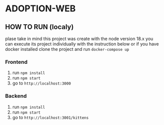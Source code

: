 # ADOPTION-WEB

## HOW TO RUN (localy)
plase take in mind this project was create with the node version 18.x
you can execute its project individually with the instruction below or if you have docker installed clone the project and run `docker-compose up`

### Frontend 
1. run `npm install`
2. run `npm start`
3. go to `http://localhost:3000`

### Backend
1. run `npm install`
2. run `npm start`
3. go to `http://localhost:3001/kittens`